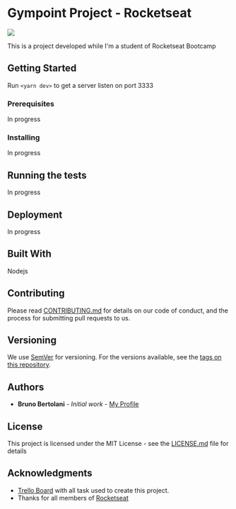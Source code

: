 # Gympoint Project - Rocketseat

![](https://img.shields.io/github/commit-activity/w/bbertolani/gympoint)

This is a project developed while I'm a student of Rocketseat Bootcamp

## Getting Started

Run `<yarn dev>` to get a server listen on port 3333

### Prerequisites

In progress

### Installing

In progress

## Running the tests

In progress

## Deployment

In progress

## Built With

Nodejs

## Contributing

Please read [CONTRIBUTING.md](https://gist.github.com/PurpleBooth/b24679402957c63ec426) for details on our code of conduct, and the process for submitting pull requests to us.

## Versioning

We use [SemVer](http://semver.org/) for versioning. For the versions available, see the [tags on this repository](https://github.com/your/project/tags).

## Authors

* **Bruno Bertolani** - *Initial work* - [My Profile](https://github.com/bbertolani)

## License

This project is licensed under the MIT License - see the [LICENSE.md](LICENSE.md) file for details

## Acknowledgments

* [Trello Board](http://bit.ly/2SJtAwJ) with all task used to create this project.
* Thanks for all members of [Rocketseat](https://rocketseat.com.br/)

